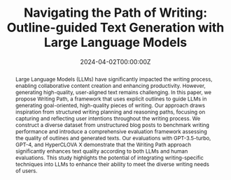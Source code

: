 ---
title: "Navigating the Path of Writing: Outline-guided Text Generation with Large Language Models"
authors:
- admin
- Soonwon Ka
- Bokyung Son
- Pilsung Kang
- Jaewook Kang
author_notes:
- ''
- ''
- ''
- ''
- ''
date: "2024-04-02T00:00:00Z"
doi: ""

# Schedule page publish date (NOT publication's date).
publishDate: "2024-04-02T00:00:00Z"

# Publication type.
publication_types: ["article"]

# Publication name and optional abbreviated publication name.
publication: "arXiv Preprint"
abstract: Large Language Models (LLMs) have significantly impacted the writing process, enabling collaborative content creation and enhancing productivity.  However, generating high-quality, user-aligned text remains challenging. In this paper, we propose Writing Path, a framework that uses explicit outlines to guide LLMs in generating goal-oriented, high-quality pieces of writing. Our approach draws inspiration from structured writing planning and reasoning paths, focusing on capturing and reflecting user intentions throughout the writing process. We construct a diverse dataset from unstructured blog posts to benchmark writing performance and introduce a comprehensive evaluation framework assessing the quality of outlines and generated texts. Our evaluations with GPT-3.5-turbo, GPT-4, and HyperCLOVA X demonstrate that the Writing Path approach significantly enhances text quality according to both LLMs and human evaluations. This study highlights the potential of integrating writing-specific techniques into LLMs to enhance their ability to meet the diverse writing needs of users.
tags: []
# Display this page in the Featured widget?
featured: false

# links:
url_pdf: 'https://arxiv.org/abs/2404.13919'
url_code: ''
url_dataset: ''
url_poster: ''
url_project: ''
url_slides: ''
url_source: ''
url_video: ''
---